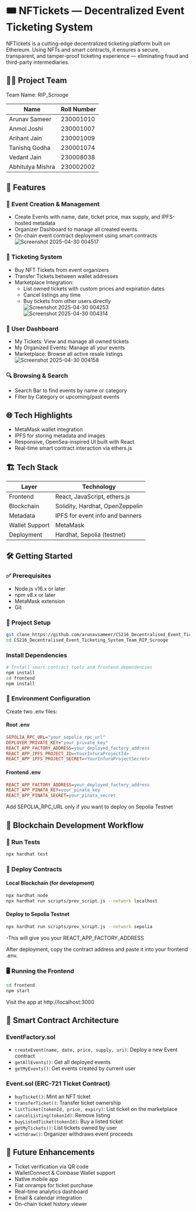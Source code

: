 # 🎟️ NFTickets — Decentralized Event Ticketing System

NFTickets is a cutting-edge decentralized ticketing platform built on Ethereum. Using NFTs and smart contracts, it ensures a secure, transparent, and tamper-proof ticketing experience — eliminating fraud and third-party intermediaries.

## 👨‍💻 Project Team

Team Name: RIP_Scrooge

| Name | Roll Number |
|------|------------|
| Arunav Sameer | 230001010 |
| Anmol Joshi | 230001007 |
| Arihant Jain | 230001009 |
| Tanishq Godha | 230001074 |
| Vedant Jain | 230008038 |
| Abhitulya Mishra | 230002002 |

## 🚀 Features

### 🧾 Event Creation & Management
- Create Events with name, date, ticket price, max supply, and IPFS-hosted metadata
- Organizer Dashboard to manage all created events     
- On-chain event contract deployment using smart contracts
![Screenshot 2025-04-30 004517](https://github.com/user-attachments/assets/d4d85276-95f3-4fcc-a67e-7409bda92ddf)

### 🎫 Ticketing System
- Buy NFT Tickets from event organizers
- Transfer Tickets between wallet addresses  
- Marketplace Integration:
  - List owned tickets with custom prices and expiration dates
  - Cancel listings any time
  - Buy tickets from other users directly
 ![Screenshot 2025-04-30 004253](https://github.com/user-attachments/assets/512d639a-a8a0-4752-addc-f69e76a1ed59)
![Screenshot 2025-04-30 004314](https://github.com/user-attachments/assets/8774abfa-597f-4667-b8e5-f627d929b9c9)


### 👤 User Dashboard
- My Tickets: View and manage all owned tickets
- My Organized Events: Manage all your events
- Marketplace: Browse all active resale listings
![Screenshot 2025-04-30 004158](https://github.com/user-attachments/assets/0eb84021-15ee-4685-89d5-fbe777cb057b)


### 🔍 Browsing & Search
- Search Bar to find events by name or category
- Filter by Category or upcoming/past events

## 🌐 Tech Highlights
- MetaMask wallet integration
- IPFS for storing metadata and images
- Responsive, OpenSea-inspired UI built with React
- Real-time smart contract interaction via ethers.js

## 🏗️ Tech Stack

| Layer | Technology |
|-------|------------|
| Frontend | React, JavaScript, ethers.js |
| Blockchain | Solidity, Hardhat, OpenZeppelin |
| Metadata | IPFS for event info and banners |
| Wallet Support | MetaMask |
| Deployment | Hardhat, Sepolia (testnet) |

## 🛠️ Getting Started

### ✅ Prerequisites
- Node.js v16.x or later
- npm v8.x or later
- MetaMask extension
- Git

### 🔧 Project Setup
```bash
git clone https://github.com/arunavsameer/CS216_Decentralised_Event_Ticketing_System_Team_RIP_Scrooge.git
cd CS216_Decentralised_Event_Ticketing_System_Team_RIP_Scrooge
```

### Install Dependencies
```bash
# Install smart contract tools and frontend dependencies
npm install
cd frontend
npm install
```

### 📄 Environment Configuration
Create two .env files:

#### Root .env
```ini
SEPOLIA_RPC_URL="your_sepolia_rpc_url"
DEPLOYER_PRIVATE_KEY="your_private_key"
REACT_APP_FACTORY_ADDRESS=your_deployed_factory_address
REACT_APP_IPFS_PROJECT_ID=<YourInfuraProjectId>
REACT_APP_IPFS_PROJECT_SECRET=<YourInfuraProjectSecret>
```

#### Frontend .env
```ini
REACT_APP_FACTORY_ADDRESS=your_deployed_factory_address
REACT_APP_PINATA_KEY=your_pinata_key
REACT_APP_PINATA_SECRET=your_pinata_secret
```
Add SEPOLIA_RPC_URL only if you want to deploy on Sepolia Testnet

## 🔗 Blockchain Development Workflow

### 🧪 Run Tests
```bash
npx hardhat test
```

### 🚀 Deploy Contracts

#### Local Blockchain (for development)
```bash
npx hardhat node
npx hardhat run scripts/prev_script.js --network localhost
```


#### Deploy to Sepolia Testnet
```bash
npx hardhat run scripts/prev_script.js --network sepolia
```

-This will give you your REACT_APP_FACTORY_ADDRESS

After deployment, copy the contract address and paste it into your frontend .env.

### 🖥️ Running the Frontend
```bash
cd frontend
npm start
```

Visit the app at http://localhost:3000

## 🧠 Smart Contract Architecture

### EventFactory.sol
- `createEvent(name, date, price, supply, uri)`: Deploy a new Event contract
- `getAllEvents()`: Get all deployed events
- `getMyEvents()`: Get events created by current user

### Event.sol (ERC-721 Ticket Contract)
- `buyTicket()`: Mint an NFT ticket
- `transferTicket()`: Transfer ticket ownership
- `listTicket(tokenId, price, expiry)`: List ticket on the marketplace
- `cancelListing(tokenId)`: Remove listing
- `buyListedTicket(tokenId)`: Buy a listed ticket
- `getMyTickets()`: List tickets owned by user
- `withdraw()`: Organizer withdraws event proceeds


## 🔮 Future Enhancements
- Ticket verification via QR code
- WalletConnect & Coinbase Wallet support
- Native mobile app
- Fiat onramps for ticket purchase
- Real-time analytics dashboard
- Email & calendar integration
- On-chain ticket history  viewer
